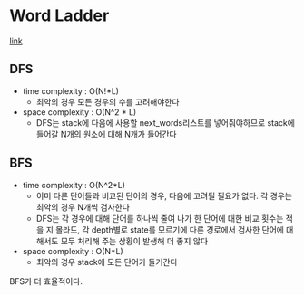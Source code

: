 # Word Ladder
[link](https://school.programmers.co.kr/learn/courses/30/lessons/43163)

## DFS
- time complexity : O(N!*L)
    - 최악의 경우 모든 경우의 수를 고려해야한다
- space complexity : O(N^2 * L)
    - DFS는 stack에 다음에 사용할 next_words리스트를 넣어줘야하므로 stack에 들어갈 N개의 원소에 대해 N개가 들어간다

## BFS
- time complexity : O(N^2*L)
    - 이미 다른 단어들과 비교된 단어의 경우, 다음에 고려될 필요가 없다. 각 경우는 최악의 경우 N개씩 검사한다
    - DFS는 각 경우에 대해 단어를 하나씩 줄여 나가 한 단어에 대한 비교 횟수는 적을 지 몰라도, 각 depth별로 state를 모르기에 다른 경로에서 검사한 단어에 대해서도 모두 처리해 주는 상황이 발생해 더 좋지 않다
- space complexity : O(N*L)
    - 최악의 경우 stack에 모든 단어가 들거간다


BFS가 더 효율적이다.
